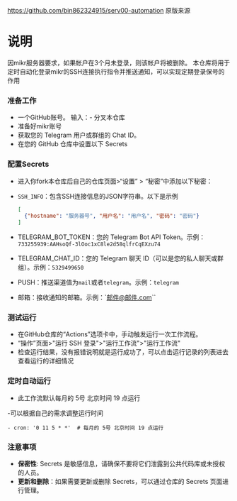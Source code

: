 https://github.com/bin862324915/serv00-automation   原版来源
# 说明  

因mikr服务器要求，如果帐户在3个月未登录，则该帐户将被删除。
本仓库将用于定时自动化登录mikr的SSH连接执行指令并推送通知，可以实现定期登录保号的作用


### 准备工作

- 一个GitHub账号。
输入：- 分叉本仓库
- 准备好mikr账号
- 获取您的 Telegram 用户或群组的 Chat ID。
- 在您的 GitHub 仓库中设置以下 Secrets



### 配置Secrets

- 进入你fork本仓库后自己的仓库页面>“设置” > “秘密”中添加以下秘密：

- `SSH_INFO`：包含SSH连接信息的JSON字符串。以下是示例

  ```JSON
  [
    {"hostname": "服务器号", "用户名": "用户名", "密码": "密码"}
  ]
  ```
- TELEGRAM_BOT_TOKEN：您的 Telegram Bot API Token。示例：`733255939:AAHsoQf-3lOoc1xC8le2d58qlfrCqEXzu74`
- TELEGRAM_CHAT_ID：您的 Telegram 聊天 ID（可以是您的私人聊天或群组）。示例：`5329499650`
- PUSH：推送渠道值为``mail``或者``telegram``。示例：``telegram``
- 邮箱：接收通知的邮箱。示例：`邮件@邮件.com``



### 测试运行

- 在GitHub仓库的“Actions”选项卡中，手动触发运行一次工作流程。
- “操作”页面>"运行 SSH 登录">"运行工作流">"运行工作流"
- 检查运行结果，没有报错说明就是运行成功了，可以点击运行记录的列表进去查看运行的详细情况



### 定时自动运行

- 此工作流默认每月的 5号 北京时间 19 点运行

-可以根据自己的需求调整运行时间

  ```YAML格式
  - cron: '0 11 5 * *'  # 每月的 5号 北京时间 19 点运行
  ```

  

### 注意事项

- **保密性**: Secrets 是敏感信息，请确保不要将它们泄露到公共代码库或未授权的人员。
- **更新和删除**：如果需要更新或删除 Secrets，可以通过仓库的 Secrets 页面进行管理。


